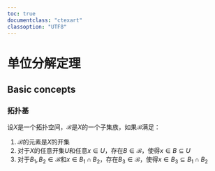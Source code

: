 ```yaml
---
toc: true
documentclass: "ctexart"
classoption: "UTF8"
---
```

# 单位分解定理
## Basic concepts
### 拓扑基
设$X$是一个拓扑空间，$\mathscr{B}$是$X$的一个子集族，如果$\mathscr{B}$满足：
1. $\mathscr{B}$的元素是$X$的开集
2. 对于$X$的任意开集$U$和任意$x \in U$，存在$B \in \mathscr{B}$，使得$x \in B \subseteq U$
3. 对于$B_1, B_2 \in \mathscr{B}$和$x \in B_1 \cap B_2$，存在$B_3 \in \mathscr{B}$，使得$x \in B_3 \subseteq B_1 \cap B_2$
